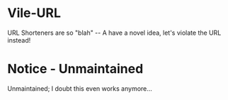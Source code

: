 # Vile-URL

URL Shorteners are so "blah" -- A have a novel idea, let's violate the URL instead!

# Notice - Unmaintained

Unmaintained; I doubt this even works anymore...

